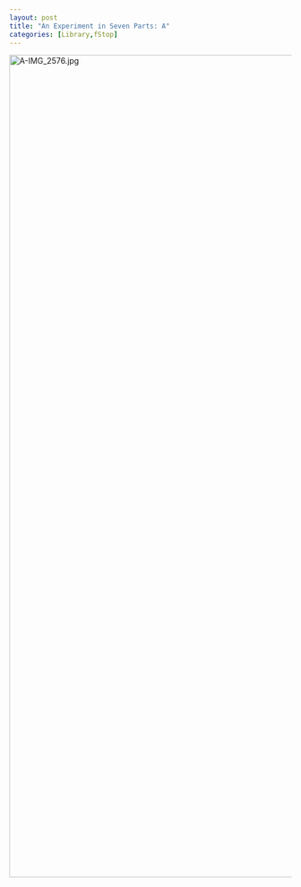 ```yaml
---
layout: post
title: "An Experiment in Seven Parts: A"
categories: [Library,fStop]
---
```

<img alt="A-IMG_2576.jpg" src="http://www.botzilla.com/blog/pix2007/A-IMG_2576.jpg" width="807" height="1466" border="0" />


<!--more-->

